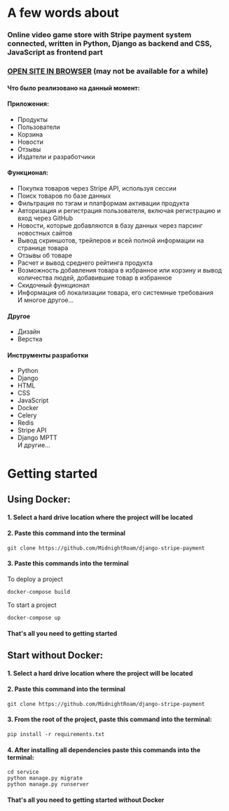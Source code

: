 # A few words about
### Online video game store with Stripe payment system connected, written in Python, Django as backend and CSS, JavaScript as frontend part
### <a href="http://midnightdeveloper.pythonanywhere.com/">OPEN SITE IN BROWSER</a> (may not be available for a while)
#### Что было реализовано на данный момент:
#### Приложения:
<ul>
    <li>Продукты</li>
    <li>Пользователи</li>
    <li>Корзина</li>
    <li>Новости</li>
    <li>Отзывы</li>
    <li>Издатели и разработчики</li>
</ul>

#### Функционал:
<ul>
    <li>Покупка товаров через Stripe API, используя сессии</li>
    <li>Поиск товаров по базе данных</li>
    <li>Фильтрация по тэгам и платформам активации продукта</li>
    <li>Авторизация и регистрация пользователя, включая регистрацию и вход через GitHub</li>
    <li>Новости, которые добавляются в базу данных через парсинг новостных сайтов</li>
    <li>Вывод скриншотов, трейлеров и всей полной информации на странице товара</li>
    <li>Отзывы об товаре</li>
    <li>Расчет и вывод среднего рейтинга продукта</li>
    <li>Возможность добавления товара в избранное или корзину и вывод количества людей, добавившие товар в избранное</li>
    <li>Скидочный функционал</li>
    <li>Информация об локализации товара, его системные требования</li>
    И многое другое...
</ul>

#### Другое
<ul>
    <li>Дизайн</li>
    <li>Верстка</li>
</ul>

#### Инструменты разработки
<ul>
    <li>Python</li>
    <li>Django</li>
    <li>HTML</li>
    <li>CSS</li>
    <li>JavaScript</li>
    <li>Docker</li>
    <li>Celery</li>
    <li>Redis</li>
    <li>Stripe API</li>
    <li>Django MPTT</li>
    И другие...
</ul>

# Getting started
## Using Docker:
#### 1. Select a hard drive location where the project will be located

#### 2. Paste this command into the terminal

    git clone https://github.com/MidnightRoam/django-stripe-payment

#### 3. Paste this commands into the terminal
To deploy a project

    docker-compose build
To start a project

    docker-compose up

#### That's all you need to getting started


## Start without Docker:
#### 1. Select a hard drive location where the project will be located

#### 2. Paste this command into the terminal

    git clone https://github.com/MidnightRoam/django-stripe-payment

#### 3. From the root of the project, paste this command into the terminal:

    pip install -r requirements.txt

#### 4. After installing all dependencies paste this commands into the terminal:
    
    cd service 
    python manage.py migrate
    python manage.py runserver

#### That's all you need to getting started without Docker
